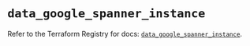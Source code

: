 # `data_google_spanner_instance`

Refer to the Terraform Registry for docs: [`data_google_spanner_instance`](https://registry.terraform.io/providers/hashicorp/google/5.34.0/docs/data-sources/spanner_instance).

